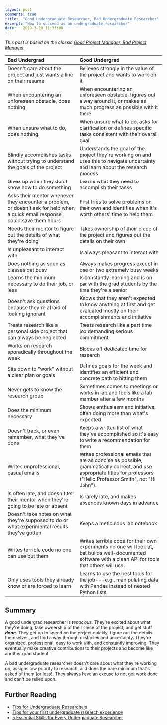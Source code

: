 ```yaml
---
layout: post
comments: true
title:  "Good Undergraduate Researcher, Bad Undergraduate Researcher"
excerpt: "How to succeed as an undergraduate researcher"
date:   2018-3-10 11:33:00
---
```


*This post is based on the classic [Good Project Manager, Bad Project Manager](https://a16z.com/2012/06/15/good-product-managerbad-product-manager/).* <!--  "[UROP](http://uaap.mit.edu/research-exploration/urop)" is MIT's word for undergraduate researchers, which I use as a convenient abbreviation even though these ideas are not specific to MIT* -->

| Bad Undergrad | Good Undergrad |
|:----|:----|
|Doesn't care about the project and just wants a line on their resume           | Believes strongly in the value of the project and wants to work on it |
| When encountering an unforeseen obstacle, does nothing                        | When encountering an unforeseen obstacle, figures out a way around it, or makes as much progress as possible with it there |
| When unsure what to do, does nothing. | When unsure what to do, asks for clarification or defines specific tasks consistent with their overall goal |
| Blindly accomplishes tasks without trying to understand the goals of the project | Understands the goal of the project they're working on and uses this to navigate uncertainty and learn about the research process |
|Gives up when they don't know how to do something                              | Learns what they need to accomplish their tasks |
| Asks their mentor whenever they encounter a problem, or doesn't ask for help when a quick email response could save them hours | First tries to solve problems on their own and identifies when it's worth others' time to help them |
| Needs their mentor to figure out the details of what they're doing            | Takes ownership of their piece of the project and figures out the details on their own |
| Is unpleasant to interact with                                                | Is always pleasant to interact with |
| Does nothing as soon as classes get busy                                      | Always makes progress except in one or two extremely busy weeks |
| Learns the minimum necessary to do their job, or less                         | Is constantly learning and is on par with the grad students by the time they're a senior |
| Doesn't ask questions because they're afraid of looking ignorant              | Knows that they aren't expected to know anything at first and get evaluated mostly on their accomplishments and initiative |
| Treats research like a personal side project that can always be neglected     |  Treats research like a part time job demanding serious commitment |
| Works on research sporadically throughout the week                            | Blocks off dedicated time for research |
| Sits down to "work" without a clear plan or goals                             |  Defines goals for the week and identifies an efficient and concrete path to hitting them |
| Never gets to know the research group                                         | Sometimes comes to meetings or works in lab and feels like a lab member after a few months |
| Does the minimum necessary                                                    | Shows enthusiasm and initiative, often doing more than what's expected |
| Doesn't track, or even remember, what they've done                            | Keeps a written list of what they've accomplished so it's easy to write a recommendation for them |
| Writes unprofessional, casual emails                                          | Writes professional emails that are as concise as possible, grammatically correct, and use appropriate titles for professors ("Hello Professor Smith", not "Hi John"). |
| Is often late, and doesn't tell their mentor when they're going to be late or absent | Is rarely late, and makes absences known days in advance |
| Doesn't take notes on what they're supposed to do or what experimental results they've gotten         | Keeps a meticulous lab notebook |
| Writes terrible code no one can use but them                                  | Writes terrible code for their own experiments no one will look at, but builds well-documented software with a clean API for tools that others will use. |
| Only uses tools they already know or are forced to learn                      | Learns to use the best tools for the job---e.g., manipulating data with Pandas instead of nested Python lists. |

## Summary

A good undergrad researcher is *tenacious*. They're excited about what they're doing, take ownership of their piece of the project, and get stuff ***done***. They get up to speed on the project quickly, figure out the details themselves, and find a way through obstacles and uncertainty. They're organized, professional, easy to work with, and constantly improving. They eventually make creative contributions to their projects and become like another grad student.

A bad undergraduate researcher doesn't care about what they're working on, assigns low priority to research, and does the bare minimum that's asked of them (or less). They always have an excuse to not get work done and can't be relied upon.

## Further Reading

- [Tips for Undergraduate Researchers](https://robotics.eecs.berkeley.edu/~pister/etc/urtips.html)
- [Tips for your first undergraduate research experience](http://www.asbmb.org/asbmbtoday/201505/Education/Tips/)
- [5 Essential Skills for Every Undergraduate Researcher](https://www.cur.org/assets/1/7/333Spring13Showman16-20.pdf)
